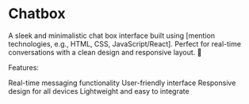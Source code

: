# Chatbox
A sleek and minimalistic chat box interface built using [mention technologies, e.g., HTML, CSS, JavaScript/React]. Perfect for real-time conversations with a clean design and responsive layout. 🌟

Features:

Real-time messaging functionality
User-friendly interface
Responsive design for all devices
Lightweight and easy to integrate
